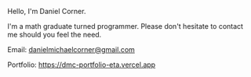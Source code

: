 Hello, I'm Daniel Corner.

I'm a math graduate turned programmer. Please don't hesitate to contact me should you feel the need. 

Email: danielmichaelcorner@gmail.com

Portfolio: https://dmc-portfolio-eta.vercel.app


<!---
DMCorner/DMCorner is a ✨ special ✨ repository because its `README.md` (this file) appears on your GitHub profile.
You can click the Preview link to take a look at your changes.
--->
